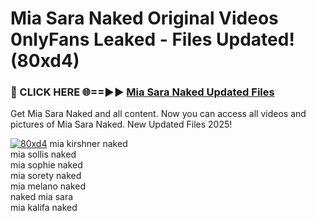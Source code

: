 # Mia Sara Naked Original Videos 0nlyFans Leaked - Files Updated! (80xd4)

<h3>🔴 CLICK HERE 🌐==►► <a href="https://tinyurl.com/up5wt9bj" rel="nofollow">Mia Sara Naked Updated Files</a></h3>

Get Mia Sara Naked and all content. Now you can access all videos and pictures of Mia Sara Naked. New Updated Files 2025!

[![80xd4](https://i.imgur.com/ABiUzMV.gif)](https://tinyurl.com/up5wt9bj)
mia kirshner naked<br>
mia sollis naked<br>
mia sophie naked<br>
mia sorety naked<br>
mia melano naked<br>
naked mia sara<br>
mia kalifa naked